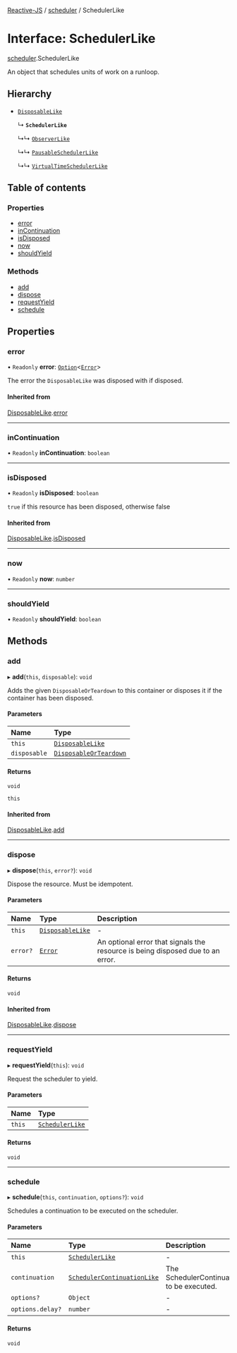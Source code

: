 [Reactive-JS](../README.md) / [scheduler](../modules/scheduler.md) / SchedulerLike

# Interface: SchedulerLike

[scheduler](../modules/scheduler.md).SchedulerLike

An object that schedules units of work on a runloop.

## Hierarchy

- [`DisposableLike`](disposable.DisposableLike.md)

  ↳ **`SchedulerLike`**

  ↳↳ [`ObserverLike`](observable.ObserverLike.md)

  ↳↳ [`PausableSchedulerLike`](scheduler.PausableSchedulerLike.md)

  ↳↳ [`VirtualTimeSchedulerLike`](scheduler.VirtualTimeSchedulerLike.md)

## Table of contents

### Properties

- [error](scheduler.SchedulerLike.md#error)
- [inContinuation](scheduler.SchedulerLike.md#incontinuation)
- [isDisposed](scheduler.SchedulerLike.md#isdisposed)
- [now](scheduler.SchedulerLike.md#now)
- [shouldYield](scheduler.SchedulerLike.md#shouldyield)

### Methods

- [add](scheduler.SchedulerLike.md#add)
- [dispose](scheduler.SchedulerLike.md#dispose)
- [requestYield](scheduler.SchedulerLike.md#requestyield)
- [schedule](scheduler.SchedulerLike.md#schedule)

## Properties

### error

• `Readonly` **error**: [`Option`](../modules/option.md#option)<[`Error`](disposable.Error.md)\>

The error the `DisposableLike` was disposed with if disposed.

#### Inherited from

[DisposableLike](disposable.DisposableLike.md).[error](disposable.DisposableLike.md#error)

___

### inContinuation

• `Readonly` **inContinuation**: `boolean`

___

### isDisposed

• `Readonly` **isDisposed**: `boolean`

`true` if this resource has been disposed, otherwise false

#### Inherited from

[DisposableLike](disposable.DisposableLike.md).[isDisposed](disposable.DisposableLike.md#isdisposed)

___

### now

• `Readonly` **now**: `number`

___

### shouldYield

• `Readonly` **shouldYield**: `boolean`

## Methods

### add

▸ **add**(`this`, `disposable`): `void`

Adds the given `DisposableOrTeardown` to this container or disposes it if the container has been disposed.

#### Parameters

| Name | Type |
| :------ | :------ |
| `this` | [`DisposableLike`](disposable.DisposableLike.md) |
| `disposable` | [`DisposableOrTeardown`](../modules/disposable.md#disposableorteardown) |

#### Returns

`void`

`this`

#### Inherited from

[DisposableLike](disposable.DisposableLike.md).[add](disposable.DisposableLike.md#add)

___

### dispose

▸ **dispose**(`this`, `error?`): `void`

Dispose the resource. Must be idempotent.

#### Parameters

| Name | Type | Description |
| :------ | :------ | :------ |
| `this` | [`DisposableLike`](disposable.DisposableLike.md) | - |
| `error?` | [`Error`](disposable.Error.md) | An optional error that signals the resource is being disposed due to an error. |

#### Returns

`void`

#### Inherited from

[DisposableLike](disposable.DisposableLike.md).[dispose](disposable.DisposableLike.md#dispose)

___

### requestYield

▸ **requestYield**(`this`): `void`

Request the scheduler to yield.

#### Parameters

| Name | Type |
| :------ | :------ |
| `this` | [`SchedulerLike`](scheduler.SchedulerLike.md) |

#### Returns

`void`

___

### schedule

▸ **schedule**(`this`, `continuation`, `options?`): `void`

Schedules a continuation to be executed on the scheduler.

#### Parameters

| Name | Type | Description |
| :------ | :------ | :------ |
| `this` | [`SchedulerLike`](scheduler.SchedulerLike.md) | - |
| `continuation` | [`SchedulerContinuationLike`](scheduler.SchedulerContinuationLike.md) | The SchedulerContinuation to be executed. |
| `options?` | `Object` | - |
| `options.delay?` | `number` | - |

#### Returns

`void`
